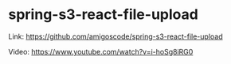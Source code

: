 # spring-s3-react-file-upload

Link:
https://github.com/amigoscode/spring-s3-react-file-upload

Video:
https://www.youtube.com/watch?v=i-hoSg8iRG0

